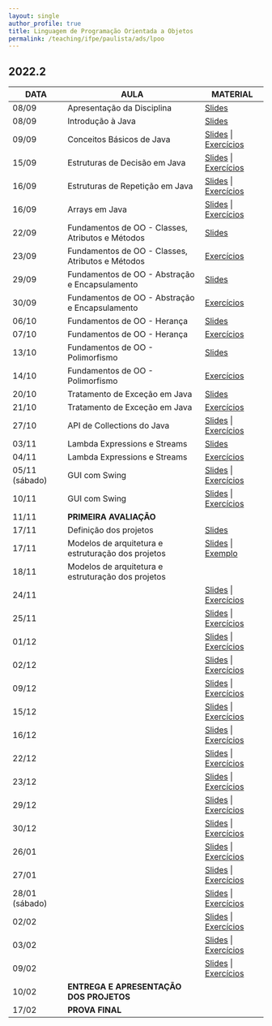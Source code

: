 ```yaml
---
layout: single
author_profile: true
title: Linguagem de Programação Orientada a Objetos
permalink: /teaching/ifpe/paulista/ads/lpoo
---
```


## 2022.2

|DATA|AULA|MATERIAL|
|---|---|---|
| 08/09 | Apresentação da Disciplina | <a href="https://docs.google.com/presentation/d/1jWnBGojLLQ9dMcATtshSuyK37bZkc4rJyLYL4D8w5AQ/edit?usp=sharing" target="_blank">Slides</a> | 
| 08/09 | Introdução à Java | <a href="https://docs.google.com/presentation/d/1zXVso1PDn8M3cKg13-d9mICXT3n57Dgqd2pBcz2bpqU/edit?usp=sharing" target="_blank">Slides</a> | 
| 09/09 |Conceitos Básicos de Java | <a href="https://docs.google.com/presentation/d/1NcdRbHSsoWCQ5LUQJ0SJnRKlKEEcnuhLg8rD8JbEmaI/edit?usp=sharing" target="_blank">Slides</a> \| <a href="https://docs.google.com/document/d/1IkkFfLhAazdjrNfX86ORI_TQb5RWW72X8cKq7UIep5M/edit?usp=sharing" target="_blank">Exercícios</a> |
| 15/09 | Estruturas de Decisão em Java | <a href="https://docs.google.com/presentation/d/1iVHBrWB489c3JOITIyVgI4qLD26p7FpA4Yjtick3imQ/edit?usp=sharing " target="_blank">Slides</a> \| <a href="https://docs.google.com/document/d/1fZryhcZC6Iwe3LjfeBb9Lz4qjytSD5KyYJWCNWdF2S8/edit?usp=sharing" target="_blank">Exercícios</a> |
| 16/09 | Estruturas de Repetição em Java | <a href="https://docs.google.com/presentation/d/12Bhc3gNQI4AgMTEb0ngd1BjtBUn8Yb6bNZp-BT9kBIg/edit?usp=sharing" target="_blank">Slides</a> \| <a href="https://docs.google.com/document/d/1Q1EKAJZegYQNO-N3wgWVKoD1qBTtOsYPZwh3FMBLQfE/edit?usp=sharing" target="_blank">Exercícios</a> |
| 16/09 | Arrays em Java | <a href="https://docs.google.com/presentation/d/1vr_p7l2H0vJcm_51kedgMwhnu9fIOxZmt9TVVTRkDrE/edit?usp=sharing" target="_blank">Slides</a> \| <a href="https://docs.google.com/document/d/148FyIe-RnA19jcfEfI3HMsMMHbb9pngM2j_iraFMckQ/edit?usp=sharing" target="_blank">Exercícios</a> |
| 22/09 | Fundamentos de OO - Classes, Atributos e Métodos | <a href="https://docs.google.com/presentation/d/1tUcjedpwYb8C3XzdBsA2XOWr8ygssUBzn_V8ZUdiuLU/edit?usp=sharing" target="_blank">Slides</a> | 
| 23/09 | Fundamentos de OO - Classes, Atributos e Métodos | <a href="https://docs.google.com/document/d/1862z2Van700-ol5Rc5IZFMNNRTtPD4ESWYXZ_BQdPLA/edit?usp=sharing" target="_blank">Exercícios</a> | 
| 29/09 | Fundamentos de OO - Abstração e Encapsulamento | <a href="https://docs.google.com/presentation/d/1Fakd1xCw4QX-c6AQ4Dkkhgf_8Ka4_ONq4ir9U9RgJX4/edit?usp=sharing" target="_blank">Slides</a> | 
| 30/09 | Fundamentos de OO - Abstração e Encapsulamento | <a href="https://docs.google.com/document/d/1hWTdHoO8g6jDfOFIPCDAefOKbNJNYf7wWUBUx8Kr_Z4/edit?usp=sharing" target="_blank">Exercícios</a> | 
| 06/10 | Fundamentos de OO - Herança | <a href="https://docs.google.com/presentation/d/19AwiPe0zuAZuSFrI5PD2ZI0_g2N0tgtCzHfnPg7Tt3k/edit?usp=sharing" target="_blank">Slides</a> | 
| 07/10 | Fundamentos de OO - Herança | <a href="https://docs.google.com/document/d/15gZ7FsTA8amrl7t-K1ZqmptvfGwhlMTGd8SxKgrjzaA/edit?usp=sharing" target="_blank">Exercícios</a> | 
| 13/10 | Fundamentos de OO - Polimorfismo | <a href="" target="_blank">Slides</a> | 
| 14/10 | Fundamentos de OO - Polimorfismo | <a href="" target="_blank">Exercícios</a> | 
| 20/10 | Tratamento de Exceção em Java | <a href="" target="_blank">Slides</a> | 
| 21/10 | Tratamento de Exceção em Java | <a href="" target="_blank">Exercícios</a> | 
| 27/10 | API de Collections do Java | <a href="" target="_blank">Slides</a> \| <a href="" target="_blank">Exercícios</a>  | 
| 03/11 | Lambda Expressions e Streams | <a href="" target="_blank">Slides</a> | 
| 04/11 | Lambda Expressions e Streams | <a href="" target="_blank">Exercícios</a> | 
| 05/11 (sábado) | GUI com Swing | <a href="" target="_blank">Slides</a> \| <a href="" target="_blank">Exercícios</a> | 
| 10/11 | GUI com Swing | <a href="" target="_blank">Slides</a> \| <a href="" target="_blank">Exercícios</a> | 
| 11/11 | **PRIMEIRA AVALIAÇÃO** | | 
| 17/11 | Definição dos projetos | <a href="" target="_blank">Slides</a> | 
| 17/11 | Modelos de arquitetura e estruturação dos projetos | <a href="" target="_blank">Slides</a> \| <a href="" target="_blank">Exemplo</a> | 
| 18/11 | Modelos de arquitetura e estruturação dos projetos |  | 
| 24/11 |  | <a href="" target="_blank">Slides</a> \| <a href="" target="_blank">Exercícios</a> | 
| 25/11 |  | <a href="" target="_blank">Slides</a> \| <a href="" target="_blank">Exercícios</a> | 
| 01/12 |  | <a href="" target="_blank">Slides</a> \| <a href="" target="_blank">Exercícios</a> | 
| 02/12 |  | <a href="" target="_blank">Slides</a> \| <a href="" target="_blank">Exercícios</a> | 
| 09/12 |  | <a href="" target="_blank">Slides</a> \| <a href="" target="_blank">Exercícios</a> | 
| 15/12 |  | <a href="" target="_blank">Slides</a> \| <a href="" target="_blank">Exercícios</a> | 
| 16/12 |  | <a href="" target="_blank">Slides</a> \| <a href="" target="_blank">Exercícios</a> | 
| 22/12 |  | <a href="" target="_blank">Slides</a> \| <a href="" target="_blank">Exercícios</a> | 
| 23/12 |  | <a href="" target="_blank">Slides</a> \| <a href="" target="_blank">Exercícios</a> | 
| 29/12 |  | <a href="" target="_blank">Slides</a> \| <a href="" target="_blank">Exercícios</a> | 
| 30/12 |  | <a href="" target="_blank">Slides</a> \| <a href="" target="_blank">Exercícios</a> | 
| 26/01 |  | <a href="" target="_blank">Slides</a> \| <a href="" target="_blank">Exercícios</a> | 
| 27/01 |  | <a href="" target="_blank">Slides</a> \| <a href="" target="_blank">Exercícios</a> | 
| 28/01 (sábado) |  | <a href="" target="_blank">Slides</a> \| <a href="" target="_blank">Exercícios</a> | 
| 02/02 |  | <a href="" target="_blank">Slides</a> \| <a href="" target="_blank">Exercícios</a> | 
| 03/02 |  | <a href="" target="_blank">Slides</a> \| <a href="" target="_blank">Exercícios</a> | 
| 09/02 |  | <a href="" target="_blank">Slides</a> \| <a href="" target="_blank">Exercícios</a> | 
| 10/02 | **ENTREGA E APRESENTAÇÃO DOS PROJETOS** | | 
| 17/02 | **PROVA FINAL** |  |

